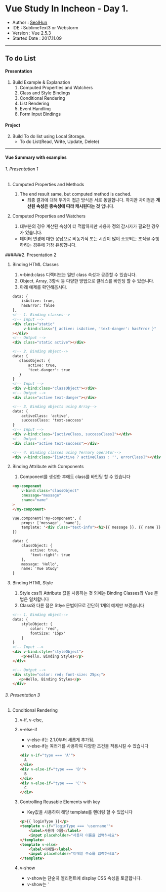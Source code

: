 # Vue Study In Incheon - Day 1.

- Author : [SeolHun](https://github.com/Seolhun)
- IDE : SublimeText3 or Webstorm
- Version : Vue 2.5.3
- Started Date : 2017.11.09
---
## To do List 

#### Presentation
1. Build Example & Explanation
    1. Computed Properties and Watchers
    2. Class and Style Bindings
    3. Conditional Rendering
    4. List Rendering
    5. Event Handling
    6. Form Input Bindings

#### Project    
2. Build To do list using Local Storage.
    - To do List(Read, Write, Update, Delete)

---
#### Vue Summary with examples
###### 1. Presentation 1
1. Computed Properties and Methods
    1. The end result same, but computed method is cached.
        - 최종 결과에 대해 두가지 접근 방식은 서로 동일합니다. 하지만 차이점은 **계산된 속성은 종속성에 따라 캐시된다는 것** 입니다. 
    
2. Computed Properties and Watchers
    1. 대부분의 경우 계산된 속성이 더 적합하지만 사용자 정의 감시자가 필요한 경우가 있습니다.
    - 데이터 변경에 대한 응답으로 비동기식 또는 시간이 많이 소요되는 조작을 수행하려는 경우에 가장 유용합니다.
        
######2. Presentation 2
1. Binding HTML Classes
    1. v-bind:class 디렉티브는 일반 class 속성과 공존할 수 있습니다. 
    2. Object, Array, 3항식 등 다양한 방법으로 클레스를 바인딩 할 수 있습니다.
    3. 아래 예제를 확인해봅시다.
    
    ```html
    data: {
        isActive: true,
        hasError: false
    },
    <!-- 1. Binding classes-->
    <!-- Input -->
    <div class="static"
         v-bind:class="{ active: isActive, 'text-danger': hasError }"
    ></div>
    <!-- Output -->
    <div class="static active"></div>

    <!-- 2. Binding object-->
    data: {
       classObject: {
           active: true,
           'text-danger': true
       }
    }
    <!-- Input -->
    <div v-bind:class="classObject"></div>
    <!-- Output -->
    <div class="active text-danger"></div>

    <!-- 3. Binding objects using Array-->
    data: {
        activeClass: 'active',
        successClass: 'text-success'
    }
    <!-- Input -->
    <div v-bind:class="[activeClass, successClass]"></div>
    <!-- Output -->        
    <div class="active text-success"></div>

    <!-- 4. Binding classes using Ternary operator-->
    <div v-bind:class="[isActive ? activeClass : '', errorClass]"></div>
    ```
    
2. Binding Attribute with Components
    1. Component를 생성한 후에도 class를 바인딩 할 수 있습니다
    ```html
    <my-component
        v-bind:class="classObject"
        :message="message"
        :name="name"
    >
    </my-component>

    Vue.component('my-component', {
        props: ['message', 'name'],
        template: '<div class="text-info"><h1>{{ message }}, {{ name }}</h1></div>',
    })

    data: {
        classObject: {
            active: true,
            'text-right': true
        },
        message: 'Hello',
        name: 'Vue Study'
    }
    ```
    
3. Binding HTML Style
    1. Style css의 Attribute 값을 사용하는 것 외에는 Binding Classes와 Vue 문법은 일치합니다
    2. Class와 다른 점은 Stlye 문법이므로 간단히 1개의 예제만 보겠습니다
    ```html
    <!-- 1. Binding object-->
    data: {
        styleObject: {
            color: 'red',
            fontSize: '15px'
        }
    }
    <!-- Input -->
    <div v-bind:style="styleObject">
        <p>Hello, Binding Styles</p>
    </div>

    <!-- Output -->
    <div style="color: red; font-size: 25px;">
       <p>Hello, Binding Styles</p>
    </div>
    ``` 

###### 3. Presentation 3
1. Conditional Rendering
    1. v-if, v-else, 
    2. v-else-if
        - v-else-if는 2.1.0부터 새롭게 추가됨.
        - v-else-if는 여러개를 사용하여 다양한 조건을 적용시킬 수 있습니다
        ```html
        <div v-if="type === 'A'">
          A
        </div>
        <div v-else-if="type === 'B'">
          B
        </div>
        <div v-else-if="type === 'C'">
          C
        </div>
        ```
    2. Controlling Reusable Elements with key
        - Key값을 사용하여 해당 template를 렌더링 할 수 있씁니다
        ```html
        <p>{{ loginType }}</p>
        <template v-if="loginType === 'username'">
            <label>사용자 이름</label>
            <input placeholder="사용자 이름을 입력하세요">
        </template>
        <template v-else>
            <label>이메일</label>
            <input placeholder="이메일 주소를 입력하세요">
        </template>
        ```
    3. v-show
        - v-show는 단순히 엘리먼트에 display CSS 속성을 토글합니다.
        - v-show는 '<template>' 구문을 지원하지 않으며 v-else와도 작동하지 않습니다.
        - 비교해보면, v-show는 훨씬 단순합니다. CSS 기반 토글만으로 초기 조건에 관계 없이 엘리먼트가 항상 렌더링 됩니다.
        
    4. v-if vs v-show
    - v-if는 조건부 블럭 안의 이벤트 리스너와 자식 컴포넌트가 토글하는 동안 적절하게 제거되고 다시 만들어지기 때문에 **진짜 조건부 렌더링 입니다**
    - if와 차이점은 v-show가 있는 엘리먼트는 항상 렌더링 되고 DOM에 남아있다는 점입니다. 
    - v-if는 또한 게으릅니다 초기 렌더링에서 조건이 거짓인 경우 아무것도 하지 않습니다.
        - **아무것도 하지 않는 다는 것은 DOM에 존재하지 않기 때문에 그렇습니다** 
        - 조건 블록이 처음으로 참이 될 때 까지 렌더링 되지 않습니다.
    - Example
        ```html
        <!-- 아래 예제를 보시면 style="display:none;" 을 보실 수 있습니다. -->
        <div class="row">
           <div class="col-sm-12">
               <div class="col-sm-12 text-success" style="display: none;">
                   <h3>You can see me When condition is "true"</h3>
               </div> 
               <div class="col-sm-12 text-success" style="">
                   <h5>Search v-show element using Browser dev tools. can find it.</h5></div> <hr> <!----> <div class="col-sm-12 text-danger"><h5>Search v-if element using Browser dev tools. never find it.</h5>
               </div>
           </div> 
        </div>
        ```
    5. v-if and v-for
    - v-for는 v-if와 함께 사용하는 경우, v-if보다 높은 우선순위를 갖습니다.
        - **이러한 이유는 v-for로 해당 데이터와 조건을 비교하여 Rendering 할지 말지를 결정해야 하기 떄문입니다**

###### 4. Presentation 4
1. List Rendering
    1. v-for
    - v-for 디렉티브를 사용하여 배열을 기반으로 리스트를 렌더링 할 수 있습니다.
    - v-for는 객체안에 필드값도 나열할 수 있습니다
    - Key
        - Vue가 v-for에서 렌더링된 엘리먼트 목록을 갱신할 때 기본적으로 “in-place patch” 전략을 사용합니다. 
        - 데이터 항목의 순서가 변경된 경우 항목의 순서와 일치하도록 DOM 요소를 이동하는 대신 **Vue는 각 요소를 적절한 위치에 패치하고 해당 인덱스에서 렌더링할 내용을 반영하는지 확인합니다.**
        - **Vue가 각 노드의 ID를 추적하고 기존 엘리먼트를 재사용하고 재정렬할 수 있도록 힌트를 제공하려면 각 항목에 고유한 key 속성을 제공해야 합니다.** 
        - key에 대한 이상적인 값은 각 항목의 고유한 ID입니다. 이 특별한 속성은 1.x 버전의 track-by와 거의 비슷하지만 속성처럼 작동하기 때문에 v-bind를 사용하여 동적 값에 바인딩 해야합니다. (여기서는 약어를 이용합니다.)
        - Example
            ```html
            <div v-for="item in items" :key="item.id">
                <!-- content -->
            </div>
            ```
        - 반복되는 DOM 내용이 단순하지 않거나 의도적인 성능 향상을 위해 기본 동작에 의존하지 않는한 가능하면 언제나 v-for에 key를 추가하는 것이 좋습니다.
    - Mutation Methods
      - Vue는 감시중인 배열의 변이 메소드를 래핑하여 뷰 갱신을 트리거합니다. 래핑된 메소드는 다음과 같습니다.
      - 문법 : InstanceName.Data.MethodName
        - push() : - 예: app.items.push({ message: 'Baz' }) : 배열에 마지막 인덱스에 넣기 (LIFO)
        - pop() : - 예: app.items.pop() : 배열에 객체 빼기 (LIFO)
        - unshift() : - 예: app.items.unshift({ message: 'Baz' }) : 배열 첫 인덱스에 넣기
        - shift() : - 예: app.items.shift() : 배열 첫 인덱스 빼
        - splice() - 예: app.items.splice(index, 1) : 해당 인덱스와 갯수를 정하여 빼기
        - sort() - 배열 정렬
        - reverse() - 배열 역순 정렬
        - 콘솔을 열고 이전 예제의 items 배열로 변이 메소드를 호출하여 재생할 수 있습니다. - 예: app.items.push({ message: 'Baz' })
    - Replacing an Array
        - console에 해당 값을 입력하세요
        - 문법 : InstanceName.Data.MethodName
        - Example
            ```javascript
            app.items = app.items.filter(function (item) {
              return item.message.match(/Foo/)
            })
            ```
    - **Caveat(Warning)**
        - JavaScript의 제한으로 인해 Vue는 배열에 대해 다음과 같은 변경 사항을 감지할 수 없습니다.
            1. 인덱스로 배열에 있는 항목을 직접 설정하는 경우, 예: vm.items[indexOfItem] = newValue
            2. 배열 길이를 수정하는 경우, 예: vm.items.length = newLength
        - 1번을 극복하기 위해 다음 두 경우 모두 vm.items[indexOfItem] = newValue 와 동일하게 수행하며, 반응형 시스템에서도 상태 변경을 트리거 합니다.
        - Example
            ```javascript
            // Vue.set
            Vue.set(example1.items, indexOfItem, newValue);
            // Array.prototype.splice
            app.items.splice(indexOfItem, 1, newValue);
            // 주의 사항 중 2번을 극복하기 위해 splice를 사용해야 합니다.
            app.items.splice(newLength)
            ```
    - **Object Change Detection Caveats**
        - Example
            ```javascript
            var vm = new Vue({
              data: {
                a: 1
              }
            })
            // `vm.a` 는 반응형입니다.
            vm.b = 2
            // `vm.b` 는 반응형이 아닙니다.
            ```
            - Vue는 이미 만들어진 인스턴스에 새로운 루트레벨의 반응형 속성을 동적으로 추가하는 것을 허용하지 않습니다. 
            - 그러나 Vue.set(object, key, value) 메소드를 사용하여 중첩된 객체에 반응형 속성을 추가할 수 있습니다.
            - Example
                ```javascript
                Vue.set(vm.userProfile, 'age', 28)
                // 인스턴스 메소드인 vm.$set를 사용할 수도 있습니다. 이는 전역 Vue.set의 별칭입니다.
                this.$set(this.userProfile, 'age', 28)
                ```
    - Displaying Filtered/Sorted Results
        - Filtered Computed
        - Example
            ```html
            <li v-for="n in evenNumbers">{{ n }}</li>
            data: {
              numbers: [ 1, 2, 3, 4, 5 ]
            },
            computed: {
                evenNumbers: function () {
                  return this.numbers.filter(function (number) {
                    return number % 2 === 0
                  })
                }
            }
            ```
        - Filtered Method 
        - Example
            ```html
            <li v-for="n in even(numbers)">{{ n }}</li>
            data: {
              numbers: [ 1, 2, 3, 4, 5 ]
            },
            methods: {
              even: function (numbers) {
                return numbers.filter(function (number) {
                  return number % 2 === 0
                })
              }
            }
            ```
    - v-for with Component
        - 2.2.0 이상에서 v-for는 key 가 필수 입니다. 
        - 그러나 컴포넌트에는 자체 범위가 분리되어있기 때문에 컴포넌트에 데이터를 자동으로 전달하지는 않습니다. **반복할 데이터를 컴포넌트로 전달하려면 props도 사용해야합니다.**

###### 5. Presentation 5
1. EventHandling 
    - Listening to Events
        - v-on 디렉티브를 사용하여 DOM 이벤트를 듣고 트리거 될 때 JavaScript를 실행할 수 있습니다.
        - Example
            ```html
            <button v-on:click="counter += 1">Add 1</button>
            ```
    - Method Event Handlers
        - 많은 이벤트 핸들러의 로직은 더 복잡할 것이므로, JavaScript를 v-on 속성 값으로 보관하는 것은 간단하지 않아 메소드의 이름을 받는 이유입니다.
        - Example
            ```html
            <button v-on:click="increment">Add 1</button>
            <button v-on:click="decrement">Add 1</button>
            ```
            ```javascript
            new Vue({
                data: {
                    counter: 0
                },
                methods: {
                    increment: () => {
                        app.counter += 1;
                    },
                    decrement: () => {
                        app.counter -= 1;
                    }
                }
            })
            ```
    
    - Methods in Inline Handlers
        - 메소드 이름을 직접 바인딩 하는 대신 인라인 JavaScript 구문에 메소드를 사용할 수도 있습니다.
        - Example
            ```html
            <button v-on:click="warn('Form cannot be submitted yet.', $event)">
              Submit
            </button>
            ```
            ```javascript
            new Vue({
                el: '#app',
                methods: {
                    warn: function (message, event) {
                        // 이제 네이티브 이벤트에 액세스 할 수 있습니다
                        if (event) event.preventDefault()
                        alert(message)
                    }
                }
            })
            ```
    - Event Modifiers
        - 이 문제를 해결하기 위해, Vue는 v-on 이벤트에 이벤트 수식어를 제공합니다. 수식어는 점으로 표시된 접미사 입니다.
            - .stop
            - .prevent
            - .capture
            - .self
            - .once
        - Example
            ```html
            <!-- 클릭 이벤트 전파가 중단됩니다 -->
            <a v-on:click.stop="doThis"></a>
            <!-- 제출 이벤트가 페이지를 다시 로드 하지 않습니다 -->
            <form v-on:submit.prevent="onSubmit"></form>
            <!-- 수식어는 체이닝 가능합니다(여러개를 묶어서 가능 -->
            <a v-on:click.stop.prevent="doThat"></a>
            <!-- 단순히 수식어만 사용할 수 있습니다 -->
            <form v-on:submit.prevent></form>
            <!-- 이벤트 리스너를 추가할 때 캡처모드를 사용합니다 -->
            <!--  즉, 내부 엘리먼트를 대상으로 하는 이벤트가 해당 엘리먼트에서 처리되기 전에 여기서 처리합니다. -->
            <div v-on:click.capture="doThis">...</div>
            <!-- event.target이 엘리먼트 자체인 경우에만 트리거를 처리합니다 -->
            <!-- 자식 엘리먼트에서는 안됩니다 -->
            <div v-on:click.self="doThat">...</div>
            ```
    - Key Modifiers
        - 키보드 이벤트를 청취할 때, 종종 공통 키 코드를 확인해야 합니다. Vue는 키 이벤트를 수신할 때 v-on에 대한 키 수식어를 추가할 수 있습니다.
        - Example
            ```html
            <!-- keyCode가 13일 때만 vm.submit()을 호출합니다 -->
            <input v-on:keyup.13="submit">
            ```
        - 모든 keyCode들을 기억하는 것은 번거롭기 때문에 Vue는 가장 일반적으로 사용되는 키의 별칭을 제공합니다.
            - .enter
            - .tab
            - .delete (“Delete” 와 “Backspace” 키 모두를 캡처합니다)
            - .esc
            - .space
            - .up
            - .down
            - .left
            - .right
        - Example
            ```html
            <!-- 위와 같습니다 -->
            <input v-on:keyup.enter="submit">
            <!-- 약어 사용도 가능합니다 -->
            <input @keyup.enter="submit">
            ```
            
            - **전역 config.keyCodes 객체를 통해 사용자 지정 키 수식어 별칭을 지정할 수 있습니다.**
            ```javascript
            // v-on:keyup.f1 이 가능합니다
            Vue.config.keyCodes.f1 = 112
            ```
        - Automatic Key Modifers
            - 2.5.0+에서 추가됨
            - KeyboardEvent.key를 통해 노출된 유효 키 이름을 수식어로 직접 사용할 수 있습니다.
            ```html
            <input @keyup.page-down="onPageDown">
            ```
            - 위의 예제에서 핸들러는 $event.key === 'PageDown' 만 호출됩니다.
            - **Warning
                - 일부 키(.esc와 모든 화살표 키)는 IE9에서 일관성 없는 key 값을 가지고 있습니다. 
                - IE9를 지원해야하는 경우 내장 알리아스가 선호됩니다.)
    - System Modifier Keys
        - 다음 수식어를 사용해 해당 수식어 키가 눌러진 경우에만 마우스 또는 키보드 이벤트 리스너를 트리거 할 수 있습니다.
            - .ctrl
            - .alt
            - .shift
            - .meta
        - **참고**
            - 매킨토시 키보드에서 meta는 command 키 입니다 (⌘). 
            - Windows 키보드에서 meta는 windows 키 (⊞) 입니다. 
            - Sun Microsystems 키보드에서 meta는 단색의 다이아몬드 (◆)로 표시됩니다.
            - 특정 키보드의 경우, 특히 MIT 및 Lisp 시스템 키보드와 Knight 키보드, space-cadet 키보드와 같은 제품에는 “META” 레이블이 지정됩니다.
            - Symbolics 키보드에서 메타는 “META” 또는 “Meta”로 표시됩니다.
        - .exact Modifier
            - 2.5.0+에서 추가됨
            - .exact 수식어는 다른 시스템 수식어와 조합해 그 핸들러가 실행되기 위해 정확한 조합이 눌러야하는 것을 보여줍니다.
            ```html
            <!-- Alt 또는 Shift와 함께 눌린 경우에도 실행됩니다. -->
            <button @click.ctrl="onClick">A</button>
            <!-- Ctrl 키만 눌려있을 때만 실행됩니다. -->
            <button @click.ctrl.exact="onCtrlClick">A</button>
            ```
        - Mouse Button Modifiers
            - 2.2.0 버전에서 추가됨
            - 다음 수식어를 사용해 해당 수식어 키가 눌러진 경우에만 마우스 또는 키보드 이벤트 리스너를 트리거 할 수 있습니다.
                - .left
                - .right
                - .middle

###### 6. Presentation 6
1. Form Input Bindings
    - v-model 디렉티브를 사용하여 폼 input과 textarea 엘리먼트에 양방향 데이터 바인딩을 생성할 수 있습니다. 
    - 입력 유형에 따라 엘리먼트를 업데이트 하는 올바른 방법을 자동으로 선택합니다. 
    - 약간 이상하지만 v-model은 기본적으로 사용자 입력 이벤트에 대한 데이터를 업데이트하는 “syntax sugar”이며 일부 경우에 특별한 주의를 해야합니다.
    - **Warning**
        - v-model은 모든 form 엘리먼트의 초기 value와 checked 그리고 selected 속성을 무시합니다. 
        - 항상 Vue 인스턴스 데이터를 원본 소스로 취급합니다. 
        - 컴포넌트의 data 옵션 안에 있는 JavaScript에서 초기값을 선언해야합니다.
2. **Modifiers**
    - Types
        - .lazy
            - 기본적으로, v-model은 각 입력 이벤트 후 입력과 데이터를 동기화 합니다. (단 앞에서 설명한 IME 구성은 제외됩니다.) .lazy 수식어를 추가하여 change 이벤트 이후에 동기화 할 수 있습니다.
            - Example
                ```html
                <!-- "input" 대신 "change" 이후에 동기화 됩니다. -->
                <input v-model.lazy="msg" >
                ```

        - .number
            - 사용자 입력이 자동으로 숫자로 형변환 되기를 원하면, v-model이 관리하는 input에 number 수식어를 추가하면 됩니다.
            - Example
                ```html
                <input v-model.number="age" type="number">
                ```
            - type="number"를 사용하는 경우에도 HTML 입력 엘리먼트의 값은 항상 문자열을 반환하기 때문에 이것은 종종 유용하게 사용할 수 있습니다.
        - .trim
            - v-model이 관리하는 input을 자동으로 trim 하기 원하면, trim 수정자를 추가하면 됩니다.
            - Example
                ```html
                <input v-model.trim="msg">
                ```